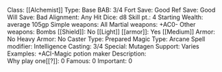 Class: [[Alchemist]]
Type: Base
BAB: 3/4
Fort Save: Good
Ref Save: Good
Will Save: Bad
Alignment: Any
Hit Dice: d8
Skill pt.: 4
Starting Wealth: average 105gp
Simple weapons: All
Martial weapons: +AC0-
Other weapons: Bombs
[[Shield]]: No
[[Light]] [[armor]]: Yes
[[Medium]] Armor: No
Heavy Armor: No
Caster Type: Prepared
Magic Type: Arcane
Spell modifier: Intelligence
Casting: 3/4
Special: Mutagen
Support: Varies
Examples: +ACI-Magic potion maker
Description:  
Why play one[[?]]: 0
Famous: 0
Important: 0
